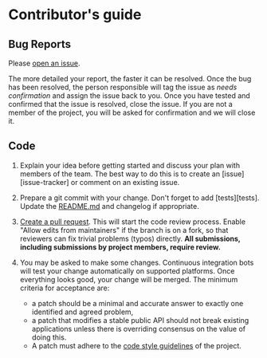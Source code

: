 # Contributor's guide

## Bug Reports

Please [open an issue][new-issue].

The more detailed your report, the faster it can be resolved. Once the
bug has been resolved, the person responsible will tag the issue as
_needs confirmation_ and assign the issue back to you. Once you have
tested and confirmed that the issue is resolved, close the issue. If
you are not a member of the project, you will be asked for
confirmation and we will close it.

[new-issue]: https://github.com/RikaResource/guides/issues/new/choose

## Code

1. Explain your idea before getting started and discuss your plan with
   members of the team. The best way to do this is to create
   an [issue][issue-tracker] or comment on an existing issue.
1. Prepare a git commit with your change. Don't forget to
   add [tests][tests]. Update the [README.md](./README.md) and
   changelog if appropriate.
1. [Create a pull request][create-pull-request]. This will start the
   code review process. Enable "Allow edits from maintainers" if the
   branch is on a fork, so that reviewers can fix trivial problems
   (typos) directly. **All submissions, including submissions by
   project members, require review.**
1. You may be asked to make some changes. Continuous integration bots
   will test your change automatically on supported platforms. Once
   everything looks good, your change will be merged. The minimum
   criteria for acceptance are:

   * a patch should be a minimal and accurate answer to exactly one
     identified and agreed problem,
   * a patch that modifies a stable public API should not break existing
     applications unless there is overriding consensus on the value of
     doing this.
   * A patch must adhere to the [code style guidelines][style-guide]
     of the project.

[create-pull-request]: https://help.github.com/articles/creating-a-pull-request/
[style-guide]: https://github.com/RikaResource/guides/tree/main/style